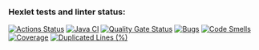 ### Hexlet tests and linter status:
[![Actions Status](https://github.com/vvichgirl/java-project-72/actions/workflows/hexlet-check.yml/badge.svg)](https://github.com/vvichgirl/java-project-72/actions)
[![Java CI](https://github.com/vvichgirl/java-project-72/actions/workflows/main.yml/badge.svg)](https://github.com/vvichgirl/java-project-72/actions/workflows/main.yml)
[![Quality Gate Status](https://sonarcloud.io/api/project_badges/measure?project=vvichgirl_java-project-72&metric=alert_status)](https://sonarcloud.io/summary/new_code?id=vvichgirl_java-project-72)
[![Bugs](https://sonarcloud.io/api/project_badges/measure?project=vvichgirl_java-project-72&metric=bugs)](https://sonarcloud.io/summary/new_code?id=vvichgirl_java-project-72)
[![Code Smells](https://sonarcloud.io/api/project_badges/measure?project=vvichgirl_java-project-72&metric=code_smells)](https://sonarcloud.io/summary/new_code?id=vvichgirl_java-project-72)
[![Coverage](https://sonarcloud.io/api/project_badges/measure?project=vvichgirl_java-project-72&metric=coverage)](https://sonarcloud.io/summary/new_code?id=vvichgirl_java-project-72)
[![Duplicated Lines (%)](https://sonarcloud.io/api/project_badges/measure?project=vvichgirl_java-project-72&metric=duplicated_lines_density)](https://sonarcloud.io/summary/new_code?id=vvichgirl_java-project-72)
